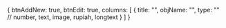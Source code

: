 {
    btnAddNew: true,
    btnEdit: true,
    columns: [
      {
        title: "",
        objName: "",
        type: "" // number, text, image, rupiah, longtext
      }
    ]
}